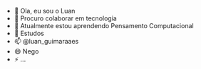 - 👋 Ola, eu sou o Luan
- 👀 Procuro colaborar em tecnologia
- 🌱 Atualmente estou aprendendo Pensamento Computacional
- 💞️ Estudos
- 📫 @luan_guimaraaes
- 😄 Nego 
- ⚡ ...

<!---
guimaraesturbo/guimaraesturbo is a ✨ special ✨ repository because its `README.md` (this file) appears on your GitHub profile.
You can click the Preview link to take a look at your changes.
--->
